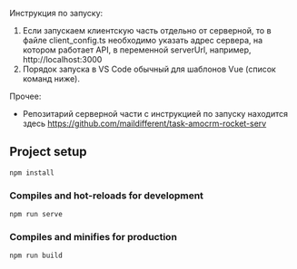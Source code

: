 
Инструкция по запуску:
1) Если запускаем клиентскую часть отдельно от серверной, то в файле
client_config.ts необходимо указать адрес сервера, на котором работает API, в
переменной serverUrl, например, http://localhost:3000
2) Порядок запуска в VS Code обычный для шаблонов Vue (список команд ниже).

Прочее:
- Репозитарий серверной части с инструкцией по запуску находится здесь
https://github.com/maildifferent/task-amocrm-rocket-serv

## Project setup
```
npm install
```

### Compiles and hot-reloads for development
```
npm run serve
```

### Compiles and minifies for production
```
npm run build
```
